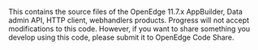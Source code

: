 This contains the source files of the OpenEdge 11.7.x AppBuilder, Data admin API, HTTP client, webhandlers products. 
Progress will not accept modifications to this code. 
However, if you want to share something you develop using this code, please submit it to OpenEdge Code Share.
